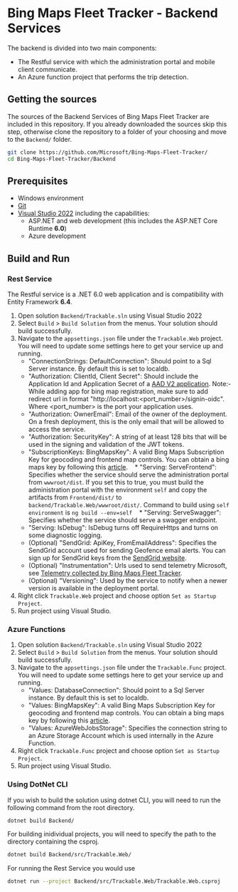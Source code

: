 # Bing Maps Fleet Tracker - Backend Services

The backend is divided into two main components:

* The Restful service with which the administration portal and mobile client communicate.
* An Azure function project that performs the trip detection.

## Getting the sources

The sources of the Backend Services of Bing Maps Fleet Tracker are included in this repository. If you already downloaded the sources skip this step, otherwise clone the repository to a folder of your choosing and move to the `Backend/` folder.

``` Bash
git clone https://github.com/Microsoft/Bing-Maps-Fleet-Tracker/
cd Bing-Maps-Fleet-Tracker/Backend
```

## Prerequisites

* Windows environment
* [Git](https://git-scm.com/)
* [Visual Studio 2022](https://www.visualstudio.com/downloads/) including the capabilities:
  * ASP.NET and web development (this includes the ASP.NET Core Runtime **6.0**)
  * Azure development
 
## Build and Run

### Rest Service

The Restful service is a .NET 6.0 web application and is compatibility with Entity Framework **6.4**.

1. Open solution `Backend/Trackable.sln` using Visual Studio 2022
2. Select `Build` > `Build Solution` from the menus. Your solution should build successfully.
3. Navigate to the `appsettings.json` file under the `Trackable.Web` project. You will need to update some settings here to get your service up and running.
    * "ConnectionStrings: DefaultConnection": Should point to a Sql Server instance. By default this is set to localdb.
    * "Authorization: ClientId, Client Secret": Should include the Application Id and Application Secret of a [AAD V2 application](https://portal.azure.com/#blade/Microsoft_AAD_RegisteredApps/ApplicationsListBlade). Note:- While adding app for bing map registration, make sure to add redirect url in format "http://localhost:<port_number>/signin-oidc". Where <port_number> is the port your application uses.
    * "Authorization: OwnerEmail": Email of the owner of the deployment. On a fresh deployment, this is the only email that will be allowed to access the service.
    * "Authorization: SecurityKey": A string of at least 128 bits that will be used in the signing and validation of the JWT tokens.
    * "SubscriptionKeys: BingMapsKey": A valid Bing Maps Subscription Key for geocoding and frontend map controls. You can obtain a bing maps key by following this [article](https://msdn.microsoft.com/en-us/library/ff428642.aspx).
    * "Serving: ServeFrontend": Specifies whether the service should serve the administration portal from `wwwroot/dist`. If you set this to true, you must build the administration portal with the environment `self` and copy the artifacts from `Frontend/dist/` to `backend/Trackable.Web/wwwroot/dist/`. Command to build using `self environment` is `ng build --env=self`
    * "Serving: ServeSwagger": Specifies whether the service should serve a swagger endpoint.
    * "Serving: IsDebug": IsDebug turns off RequireHttps and turns on some diagnostic logging.
    * (Optional) "SendGrid: ApiKey, FromEmailAddress": Specifies the SendGrid account used for sending Geofence email alerts. You can sign up for SendGrid keys from the [SendGrid website](https://sendgrid.com/).
    * (Optional) "Instrumentation": Urls used to send telemetry Microsoft, see [Telemetry collected by Bing Maps Fleet Tracker](https://github.com/Microsoft/Bing-Maps-Fleet-Tracker/blob/master/README.md#telemetry-collected-by-bing-maps-fleet-tracker).
    * (Optional) "Versioning": Used by the service to notify when a newer version is available in the deployment portal.
4. Right click `Trackable.Web` project and choose option `Set as Startup Project`.
5. Run project using Visual Studio.

### Azure Functions

1. Open solution `Backend/Trackable.sln` using Visual Studio 2022
2. Select `Build` > `Build Solution` from the menus. Your solution should build successfully.
3. Navigate to the `appsettings.json` file under the `Trackable.Func` project. You will need to update some settings here to get your service up and running.
    * "Values: DatabaseConnection": Should point to a Sql Server instance. By default this is set to localdb.
    * "Values: BingMapsKey": A valid Bing Maps Subscription Key for geocoding and frontend map controls. You can obtain a bing maps key by following this [article](https://msdn.microsoft.com/en-us/library/ff428642.aspx).
    * "Values: AzureWebJobsStorage": Specifies the connection string to an Azure Storage Account which is used internally in the Azure Function.
4. Right click `Trackable.Func` project and choose option `Set as Startup Project`.
5. Run project using Visual Studio.

### Using DotNet CLI

If you wish to build the solution using dotnet CLI, you will need to run the following command from the root directory.

``` Bash
dotnet build Backend/
```

For building inidividual projects, you will need to specify the path to the directory containing the csproj.

``` Bash
dotnet build Backend/src/Trackable.Web/
```

For running the Rest Service you would use

``` Bash
dotnet run --project Backend/src/Trackable.Web/Trackable.Web.csproj
```
